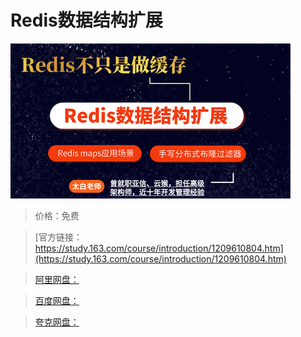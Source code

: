 # Redis数据结构扩展

![img](../../../assets/study163/free/ed8d414cf3624324b5dc26eb8c29c93e.png)

> 价格：免费

> [官方链接：https://study.163.com/course/introduction/1209610804.htm](https://study.163.com/course/introduction/1209610804.htm)

> [阿里网盘：]()

> [百度网盘：]()

> [夸克网盘：]()
